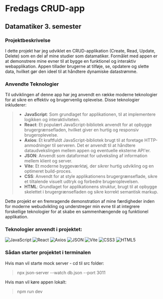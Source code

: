 # Fredags CRUD-app 
## Datamatiker 3. semester

### Projektbeskrivelse
I dette projekt har jeg udviklet en CRUD-applikation (Create, Read, Update, Delete) som en del af mine studier som datamatiker. Formålet med appen er at demonstrere mine evner til at bygge en funktionel og interaktiv webapplikation. Appen tillader brugerne at tilføje, se, opdatere og slette data, hvilket gør den ideel til at håndtere dynamiske datastrømme.

### Anvendte Teknologier

Til udviklingen af denne app har jeg anvendt en række moderne teknologier for at sikre en effektiv og brugervenlig oplevelse. Disse teknologier inkluderer:

> - **JavaScript**: Som grundlaget for applikationen, til at implementere logikken og interaktiviteten.
> - **React**: Et populært JavaScript-bibliotek anvendt for at opbygge brugergrænsefladen, hvilket giver en hurtig og responsiv brugeroplevelse.
> - **Axios**: Et kraftfuldt JavaScript-bibliotek brugt til at foretage HTTP-anmodninger til serveren. Det er anvendt til at håndtere dataudvekslingen mellem appen og eventuelle eksterne API'er.
> - **JSON**: Anvendt som dataformat for udveksling af information mellem klient og server.
> - **Vite**: Et moderne byggeværktøj, der sikrer hurtig udvikling og en optimeret build-proces.
> - **CSS**: Anvendt for at style applikationens brugergrænseflade, sikre et tiltalende visuelt udtryk og forbedre brugeroplevelsen.
> - **HTML**: Grundlaget for applikationens struktur, brugt til at opbygge skelettet i brugergrænsefladen og sikre korrekt semantisk markup.



Dette projekt er en fremragende demonstration af mine færdigheder inden for moderne webudvikling og understreger min evne til at integrere forskellige teknologier for at skabe en sammenhængende og funktionel applikation.


### Teknologier anvendt i projektet: 

![JavaScript](https://img.shields.io/badge/JavaScript-%23F7DF1E?style=flat-square&logo=javascript&logoColor=black)
![React](https://img.shields.io/badge/React-%2361DAFB?style=flat-square&logo=react&logoColor=white)
![Axios](https://img.shields.io/badge/Axios-%235A29E4?style=flat-square&logo=axios&logoColor=white)
![JSON](https://img.shields.io/badge/JSON-%23000000?style=flat-square&logo=json&logoColor=white)
![Vite](https://img.shields.io/badge/Vite-%23646CFF?style=flat-square&logo=vite&logoColor=white)
![CSS3](https://img.shields.io/badge/CSS3-%231572B6?style=flat-square&logo=css3&logoColor=white)
![HTML5](https://img.shields.io/badge/HTML5-%23E34F26?style=flat-square&logo=html5&logoColor=white)

### Sådan starter projektet i terminalen

Hvis man vil starte mock server - cd til src folder:
> npx json-server --watch db.json --port 3011

Hvis man vil køre appen lokalt:
> npm run dev           

